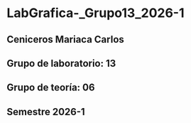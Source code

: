 # LabGrafica-_Grupo13_2026-1
## Ceniceros Mariaca Carlos
## Grupo de laboratorio: 13
## Grupo de teoría: 06
## Semestre 2026-1
